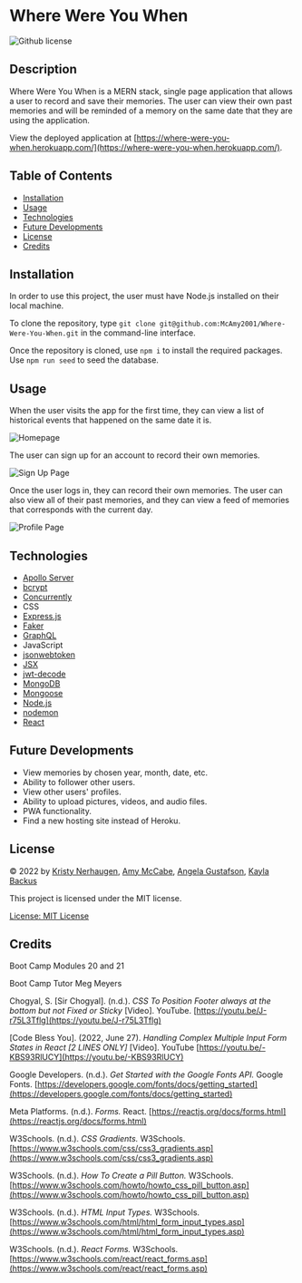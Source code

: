 # Where Were You When

![Github license](https://img.shields.io/badge/license-MIT-blue.svg)

## Description

Where Were You When is a MERN stack, single page application that allows a user to record and save their memories. The user can view their own past memories and will be reminded of a memory on the same date that they are using the application.

View the deployed application at [https://where-were-you-when.herokuapp.com/](https://where-were-you-when.herokuapp.com/).

## Table of Contents

- [Installation](#installation)
- [Usage](#usage)
- [Technologies](#technologies)
- [Future Developments](#future-developments)
- [License](#license)
- [Credits](#credits)

## Installation

In order to use this project, the user must have Node.js installed on their local machine.

To clone the repository, type `git clone git@github.com:McAmy2001/Where-Were-You-When.git` in the command-line interface.

Once the repository is cloned, use `npm i` to install the required packages. Use `npm run seed` to seed the database.

## Usage

When the user visits the app for the first time, they can view a list of historical events that happened on the same date it is.

![Homepage](/client/src/assets/LoggedOutHomepage.png)

The user can sign up for an account to record their own memories.

![Sign Up Page](/client/src/assets/SignUpForm.png)

Once the user logs in, they can record their own memories. The user can also view all of their past memories, and they can view a feed of memories that corresponds with the current day.

![Profile Page](/client/src/assets/LoggedInProfilePage.png)

## Technologies

- [Apollo Server](https://www.apollographql.com/)
- [bcrypt](https://www.npmjs.com/package/bcrypt)
- [Concurrently](https://www.npmjs.com/package/concurrently)
- CSS
- [Express.js](https://expressjs.com/)
- [Faker](https://fakerjs.dev/)
- [GraphQL](https://graphql.org/)
- JavaScript
- [jsonwebtoken](https://www.npmjs.com/package/jsonwebtoken)
- [JSX](https://reactjs.org/docs/introducing-jsx.html)
- [jwt-decode](https://www.npmjs.com/package/jwt-decode)
- [MongoDB](https://www.mongodb.com/)
- [Mongoose](https://mongoosejs.com/)
- [Node.js](https://nodejs.dev/en/)
- [nodemon](https://www.npmjs.com/package/nodemon)
- [React](https://reactjs.org/)

## Future Developments

- View memories by chosen year, month, date, etc.
- Ability to follower other users.
- View other users' profiles.
- Ability to upload pictures, videos, and audio files.
- PWA functionality.
- Find a new hosting site instead of Heroku.

## License

&copy; 2022 by [Kristy Nerhaugen](https://github.com/KristyNerhaugen), [Amy McCabe](https://github.com/McAmy2001), [Angela Gustafson](https://github.com/angiebunk1), [Kayla Backus](https://github.com/kaylab78)

This project is licensed under the MIT license.

[License: MIT License](https://opensource.org/licenses/MIT)

## Credits

Boot Camp Modules 20 and 21

Boot Camp Tutor Meg Meyers

Chogyal, S. [Sir Chogyal]. (n.d.). _CSS To Position Footer always at the bottom but not Fixed or Sticky_ [Video]. YouTube. [https://youtu.be/J-r75L3Tflg](https://youtu.be/J-r75L3Tflg)

[Code Bless You]. (2022, June 27). _Handling Complex Multiple Input Form States in React [2 LINES ONLY]_ [Video]. YouTube [https://youtu.be/-KBS93RlUCY](https://youtu.be/-KBS93RlUCY)

Google Developers. (n.d.). _Get Started with the Google Fonts API._ Google Fonts. [https://developers.google.com/fonts/docs/getting_started](https://developers.google.com/fonts/docs/getting_started)

Meta Platforms. (n.d.). _Forms._ React. [https://reactjs.org/docs/forms.html](https://reactjs.org/docs/forms.html)

W3Schools. (n.d.). _CSS Gradients._ W3Schools. [https://www.w3schools.com/css/css3_gradients.asp](https://www.w3schools.com/css/css3_gradients.asp)

W3Schools. (n.d.). _How To Create a Pill Button._ W3Schools. [https://www.w3schools.com/howto/howto_css_pill_button.asp](https://www.w3schools.com/howto/howto_css_pill_button.asp)

W3Schools. (n.d.). _HTML Input Types._ W3Schools. [https://www.w3schools.com/html/html_form_input_types.asp](https://www.w3schools.com/html/html_form_input_types.asp)

W3Schools. (n.d.). _React Forms._ W3Schools. [https://www.w3schools.com/react/react_forms.asp](https://www.w3schools.com/react/react_forms.asp)
